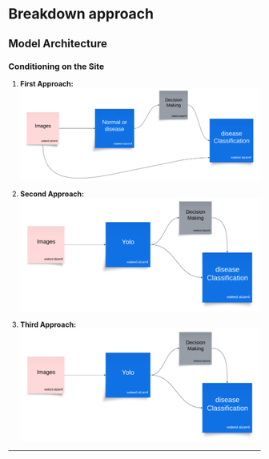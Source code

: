# Breakdown approach

## Model Architecture

### Conditioning on the Site

1. **First Approach:**  
   ![First Approach Architecture](images/approach1.png)  

2. **Second Approach:**  
   ![Second Approach Architecture](images/approach2.png)  

2. **Third Approach:**  
   ![Third Approach Architecture](images/approach2.png)  

---